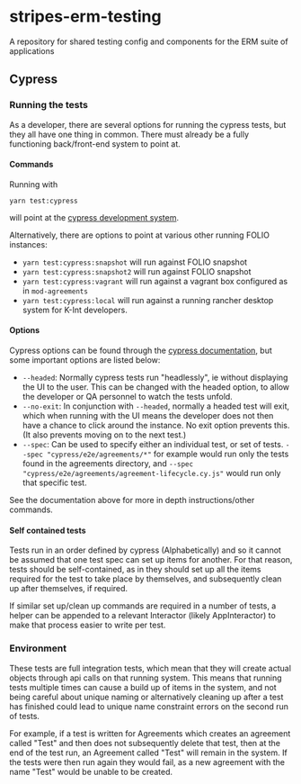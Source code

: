 # stripes-erm-testing
A repository for shared testing config and components for the ERM suite of applications

## Cypress
### Running the tests
As a developer, there are several options for running the cypress tests, but they all have one thing in common. There must already be a fully functioning back/front-end system to point at.

#### Commands
Running with
```
yarn test:cypress
```
will point at the [cypress development system](https://folio-testing-cypress-diku.ci.folio.org/).

Alternatively, there are options to point at various other running FOLIO instances:
- `yarn test:cypress:snapshot` will run against FOLIO snapshot
- `yarn test:cypress:snapshot2` will run against FOLIO snapshot
- `yarn test:cypress:vagrant` will run against a vagrant box configured as in `mod-agreements`
- `yarn test:cypress:local` will run against a running rancher desktop system for K-Int developers.

#### Options
Cypress options can be found through the [cypress documentation](https://docs.cypress.io/guides/guides/command-line), but some important options are listed below:
- `--headed`: Normally cypress tests run "headlessly", ie without displaying the UI to the user. This can be changed with the headed option, to allow the developer or QA personnel to watch the tests unfold.
- `--no-exit`: In conjunction with `--headed`, normally a headed test will exit, which when running with the UI means the developer does not then have a chance to click around the instance. No exit option prevents this. (It also prevents moving on to the next test.)
- `--spec`: Can be used to specify either an individual test, or set of tests. `--spec "cypress/e2e/agreements/*"` for example would run only the tests found in the agreements directory, and `--spec "cypress/e2e/agreements/agreement-lifecycle.cy.js"` would run only that specific test.

See the documentation above for more in depth instructions/other commands.

#### Self contained tests
Tests run in an order defined by cypress (Alphabetically) and so it cannot be assumed that one test spec can set up items for another. For that reason, tests should be self-contained, as in they should set up all the items required for the test to take place by themselves, and subsequently clean up after themselves, if required.

If similar set up/clean up commands are required in a number of tests, a helper can be appended to a relevant Interactor (likely AppInteractor) to make that process easier to write per test.

### Environment
These tests are full integration tests, which mean that they will create actual objects through api calls on that running system. This means that running tests multiple times can cause a build up of items in the system, and not being careful about unique naming or alternatively cleaning up after a test has finished could lead to unique name constraint errors on the second run of tests.

For example, if a test is written for Agreements which creates an agreement called "Test" and then does not subsequently delete that test, then at the end of the test run, an Agreement called "Test" will remain in the system. If the tests were then run again they would fail, as a new agreement with the name "Test" would be unable to be created.
